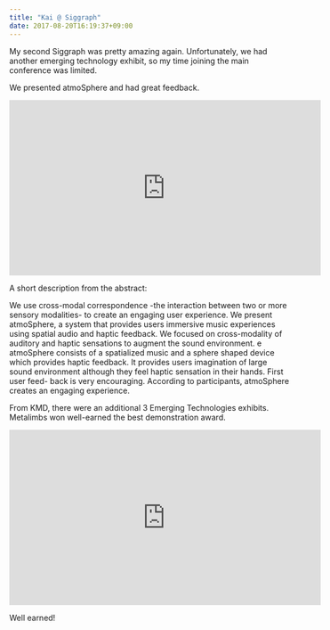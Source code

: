 ```yaml
---
title: "Kai @ Siggraph"
date: 2017-08-20T16:19:37+09:00
---
```


My second Siggraph was pretty amazing again. Unfortunately, we had another
emerging technology exhibit, so my time joining the main conference was limited.
<!--more-->

We presented atmoSphere and had great feedback.

<iframe width="560" height="315" src="https://www.youtube.com/embed/MkhkAKMhq2U" frameborder="0" allowfullscreen></iframe>


A short description from the abstract:

We use cross-modal correspondence -the interaction between two or more sensory modalities- to create an engaging user experience. We present atmoSphere, a system that provides users immersive music experiences using spatial audio and haptic feedback. We focused on cross-modality of auditory and haptic sensations to augment the sound environment.  e atmoSphere consists of a spatialized music and a sphere shaped device which provides haptic feedback. It provides users imagination of large sound environment although they feel haptic sensation in their hands. First user feed- back is very encouraging. According to participants, atmoSphere creates an engaging experience.


From KMD, there were an additional 3 Emerging Technologies exhibits.
Metalimbs won well-earned the best demonstration award.

<iframe width="560" height="315" src="https://www.youtube.com/embed/NIuIiI5mVhI" frameborder="0" allowfullscreen></iframe>


  Well earned!
